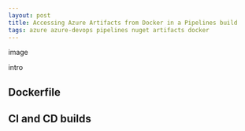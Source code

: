 ```yaml
---
layout: post
title: Accessing Azure Artifacts from Docker in a Pipelines build
tags: azure azure-devops pipelines nuget artifacts docker
---
```


image

intro

## Dockerfile

## CI and CD builds

